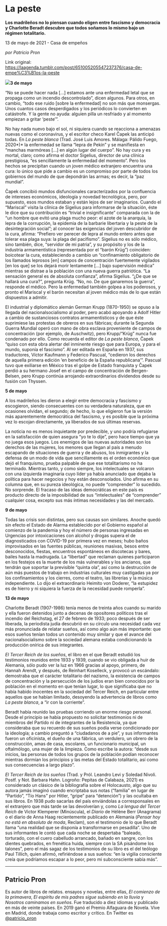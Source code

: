 # La peste

**Los madrileños no lo piensan cuando eligen entre fascismo y democracia y Charlotte Beradt descubre que todos soñamos lo mismo bajo un régimen totalitario.**

13 de mayo de 2021 - Casa de empeños

_por Patricio Pron_

Link original: https://laagenda.tumblr.com/post/651005205547237376/casa-de-empe%C3%B1os-la-peste

![](https://64.media.tumblr.com/bbcd2d45fcc27f795b76521e5da1a6b6/e8d2679a3a59366c-b7/s500x750/50618a4d5b8b9f6707d8ccc0ede30191147abd5f.jpg)**3 de mayo**

“No se puede hacer
nada […] estamos ante una enfermedad letal que se propaga como un incendio
descontrolado”, dicen algunos. Para otros, en cambio, “todo ese ruido [sobre la
enfermedad] no son más que monsergas. Unos cuantos casos desperdigados y los
periódicos lo convierten en catástrofe. Y la gente no ayuda: alguien pilla un
resfriado y al momento empiezan a gritar ‘peste’”. 

No hay nada nuevo bajo
el sol, ni siquiera cuando se reacciona a amenazas nuevas como el coronavirus, y
el escritor checo Karel Čapek las anticipó todas. En *La peste blanca* (Trad.
José Luis Amores. Málaga: Pálido Fuego, 2020*)* la enfermedad se llama “lepra
de Pekín” y se manifiesta en “manchas marmóreas […] en algún lugar del cuerpo”.
No hay cura y es mortal, claro; como afirma el doctor Sigelius, director de una
clínica prestigiosa, “es sencillamente la enfermedad del momento”. Pero los hechos
se precipitan cuando un joven médico extranjero encuentra una cura: lo único
que pide a cambio es un compromiso por parte de todos los gobiernos del mundo de
que depondrán las armas; es decir, la “paz mundial”. 

Čapek concibió
mundos disfuncionales caracterizados por la confluencia de intereses económicos,
ideología y novedad tecnológica, pero, por supuesto, esos mundos estaban y están
lejos de ser imaginarios. Cuando el “Mariscal” visita la clínica de Sigelius para
informarse de la situación, éste le dice que su contribución es “trivial e insignificante”
comparada  con la de “un hombre que evitó
una plaga mucho peor: el azote de la anarquía, la lepra de la corrupción, la
epidemia de la barbarie libertaria y la peste de la desintegración social”; al conocer
las exigencias del joven descubridor de la cura, afirma: “Prefiero ver perecer
de lepra al mundo entero antes que tolerar esa plaga suya: la plaga del pacifismo”.
Sigelius no es sólo médico, sino también, dice, “servidor de mi patria”, y su propósito
y los de la industria armamentística (representada por el “barón Krüg”) coinciden:
boicotear la cura, estableciendo a cambio un “confinamiento obligatorio de los
llamados leprosos [en] campos de concentración fuertemente vigilados [en los
que] se los dejará morir lentamente […] bajo supervisión médica” mientras se
distrae a la población con una nueva guerra patriótica. “La sensación general
es de absoluta confianza”, afirma Sigelius. “¿De que se hallará una cura?”, pregunta
Krüg. “No, no. De que ganaremos la guerra”, responde el médico. Pero la enfermedad
también golpea a los poderosos, y pronto el Mariscal y el barón necesitan al
joven médico más de lo que están dispuestos a admitir. 

El industrial y diplomático
alemán German Krupp (1870-1950) se opuso a la llegada del nacionalsocialismo al
poder, pero acabó apoyando a Adolf Hitler a cambio de sustanciosos contratos
armamentísticos y de que éste suprimiese las protestas de obreros en sus fábricas;
durante la Segunda Guerra Mundial operó con mano de obra esclava proveniente de
campos de concentración (por ejemplo, de Auschwitz), pero Krupp/“Krüg” nunca fue
condenado por ello. Como recuerda el editor de *La peste blanca*, Čapek “quiso
con esta obra alertar del inminente riesgo que para Europa, y para el mundo,
suponía el fascismo”. Al ser editada en España en 1937, sus traductores, Víctor
Kaufmann y Federico Pascual, “cedieron los derechos de aquella primera edición ‘en
beneficio de la España republicana’”. Pascual tuvo que exiliarse en México tras
el golpe de Estado franquista y Čapek perdió a su hermano Josef en el campo de
concentración de Bergen-Belsen, pero Krupp continúa arrojando extraordinarios
dividendos desde su fusión con Thyssen. 

**5 de mayo**

A los madrileños
les dieron a elegir entre democracia y fascismo y escogieron, siendo consecuentes
con su verdadera naturaleza, que en ocasiones olvidan, el segundo; de hecho, lo
que eligieron fue la versión más aparentemente democrática del fascismo, y es
posible que la próxima vez lo escojan directamente, ya liberados de sus últimas
reservas. 

La noticia no es
menos inquietante por predecible, y uno podría refugiarse en la satisfacción de
quien asegura “yo te lo dije”, pero hace tiempo que ya no juega esos juegos. Los
enemigos de las nuevas autoridades son los derechos de las mujeres, los menores
que llegan al país a menudo escapando de situaciones de guerra y de abusos, los
inmigrantes y la defensa de un modo de vida que sencillamente es el orden económico
que dejó el franquismo, prueba palpable de que ese totalitarismo no ha terminado.
Mientras tanto, y como siempre, los intelectuales se volcaron con una izquierda
imaginaria cuyo líder ya había anunciado que dejaba la política para hacer
negocios y hoy están desconsolados. Uno afirma en su columna que, en su pureza
ideológica, no puede “comprender” lo sucedido. No sorprende. El fracaso de las ideas
democráticas en este país es producto directo de la imposibilidad de sus “intelectuales”
de “comprender” cualquier cosa, excepto sus más íntimas necesidades y las del
mercado. 

**9 de mayo**

Todas las
crisis son distintas, pero sus causas son similares. Anoche quedó sin efecto el
Estado de Alarma establecido por el Gobierno español al comienzo de la pandemia
y hoy el número de personas ingresadas en Urgencias por intoxicaciones con
alcohol y drogas supera el de diagnosticados con COVID-19 por primera vez en meses;
hubo baños improvisados en las fuentes públicas, reuniones masivas, besos entre
desconocidos, fiestas, encuentros espontáneos en discotecas y bares, bailes
hasta la madrugada. La “libertad” que reclaman quienes participaron en los festejos
es la muerte de los más vulnerables y los ancianos, que tendrán que soportar la
previsible “quinta ola”, así como la destrucción de aún más puestos de trabajo
en industrias culturales muy castigadas ya por los confinamientos y los cierres,
como el teatro, las librerías y la música independiente. Lo dijo el extraordinario
Heimito von Doderer, “la
estupidez es de hierro y ni siquiera la fuerza de la necesidad puede romperla”. 

**13 de mayo**

Charlotte Beradt (1907-1986) tenía menos
de treinta años cuando su marido y ella fueron detenidos junto a decenas de opositores
políticos tras el incendio del Reichstag, el 27 de febrero de 1933; poco después
de ser liberada, la periodista judía descubrió en su círculo una necesidad cada
vez más pronunciada de relatar sueños, así como algo aún más importante: que esos
sueños tenían todos un contenido muy similar y que el avance del nacionalsocialismo
sobre la sociedad alemana estaba condicionando la producción onírica de sus integrantes. 

*El Tercer Reich de los sueños*, el libro en el que Beradt estudió los testimonios reunidos entre 1933
y 1939, cuando se vio obligada a huir de Alemania, sólo pudo ver la luz en 1966
gracias al apoyo, primero, de Hannah Arendt, y después, de Reinhart Koselleck,
y provocó un escándalo: demostraba que el carácter totalitario del nazismo, la
existencia de campos de concentración y la persecución de los judíos eran bien conocidos
por la población en el momento en que tenían lugar, lo que significaba que no
había habido inocentes en la sociedad del Tercer Reich, en particular entre
aquellos que se habían limitado, desoyendo la advertencia de libros como *La
peste blanca*, a “ir con la corriente”. 

Beradt había reunido las pruebas corriendo
un enorme riesgo personal. Desde el principio se había propuesto no solicitar
testimonios ni de miembros del Partido ni de integrantes de la Resistencia, ya
que consideraba que su recuerdo de sus sueños podía verse condicionado por la
ideología; a cambio preguntó a “ciudadanos de a pie”, y sus informantes fueron
un oficinista, el dueño de una fábrica, un verdulero, un obrero de la
construcción, amas de casa, escolares, un funcionario municipal, un oftalmólogo,
una mujer de la limpieza. Como escribe la autora: “desde sus inicios, las
personas de todos los grupos de la población podían reconocer mientras dormían
los principios y las metas del Estado totalitario, así como sus consecuencias a
largo plazo”. 

*El Tercer Reich de los sueños* (Trad. y Pról. Leandro Levi y Soledad Nívoli. Postf. y Not. Barbara
Hahn. Logroño: Pepitas de Calabaza, 2021) es considerado un clásico de la bibliografía
sobre el Holocausto, algo que su autora jamás imaginó cuando encriptaba sus
notas (“familia” en lugar de “Partido”, “Tío Hans” por Hitler, “gripe” para “detención”)
y las ocultaba en sus libros. En 1938 pudo sacarlas del país enviándolas a
corresponsales en el extranjero que más tarde se las devolverían y, como *La
lengua del Tercer Reich* de Victor Klemperer (Minúscula), el *Diario*
de Hélène Berr (Anagrama) o el diario de Anna Haag recientemente publicado en
Alemania (*Pensar hoy no está en absoluto de moda*, Reclam), son el
testimonio de lo que Beradt llama “una realidad que se disponía a transformarse
en pesadilla”. Uno de sus informantes le contó que cada noche se despertaba “baleado,
torturado, con el cuero cabelludo arrancado, bañado en sangre, con los dientes
quebrados, en frenética huida, siempre con la SA pisándome los talones”, pero
el más sagaz de los testimonios de su libro es el del teólogo Paul Tillich,
quien afirmó, refiriéndose a sus sueños: “en la vigilia consciente creía que podríamos
escapar a lo peor, pero mi subconsciente sabía más”.



---

Patricio Pron
-------------

 Es autor de libros de relatos. ensayos y novelas, entre ellas, *El comienzo de la primavera*, *El espíritu de mis padres sigue subiendo en la lluvia* y *Nosotros caminamos en sueños*. Fue traducido a diez idiomas y publicado en más de veinte países. En 2019 ganó el Premio Alfaguara de Novela. Vive en Madrid, donde trabaja como escritor y crítico. En Twitter es [@patricio\_pron](https://twitter.com/patricio_pron) 

